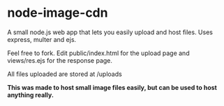 # node-image-cdn
A small node.js web app that lets you easily upload and host files. Uses express, multer and ejs.

Feel free to fork. Edit public/index.html for the upload page and views/res.ejs for the response page.

All files uploaded are stored at /uploads

<b>This was made to host small image files easily, but can be used to host anything really.</b>
